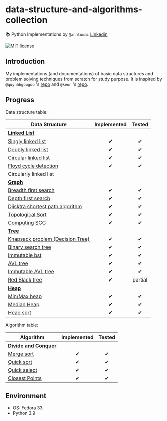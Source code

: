 # data-structure-and-algorithms-collection

📚 Python Implementations by `@anhtumai`
[Linkedin](https://www.linkedin.com/in/tu-mai-1bb32715b/)

[![MIT license](https://img.shields.io/badge/License-MIT-blue.svg)](https://opensource.org/licenses/MIT)

## Introduction

My implementations (and documentations) of basic data structures and problem solving techniques from scratch for study purpose. It is inspired by `@quynhhgoogoo` 's [repo](https://github.com/quynhhgoogoo/intro-to-data-structure-and-algorithm) and `@keon` 's [repo](https://github.com/keon/algorithms).

## Progress

Data structure table:

| Data Structure | Implemented | Tested |
|---|:---:|:---:|
| [__Linked List__](linkedlist) | | |
| [Singly linked list](linkedlist/singly_linked_list.py) | ✔ | ✔|
| [Doubly linked list](linkedlist/doubly_linked_list.py) | ✔ | ✔|
| [Circular linked list](linkedlist/circular_linked_list.py) | ✔ | ✔|
| [Floyd cycle detection](linkedlist/floyd_cycle_detection.py) | ✔ | ✔|
| Circularly linked list | | |
| [__Graph__](graph) | | |
| [Breadth first search](graph/BFS.py) | ✔ | ✔ |
| [Depth first search](graph/DFS.py) | ✔ | ✔ |
| [Djisktra shortest path algorithm](graph/Djisktra_search_with_heap.py) | ✔ | ✔ |
| [Topological Sort](graph/topological_sort.py) | ✔ | ✔ |
| [Computing SCC](graph/compute_strongly_connected_components.py) | ✔ | ✔ |
| [__Tree__](tree) | | |
| [Knapsack problem (Decision Tree)](tree/zero_one_knapsack.py) | ✔ | ✔ | 
| [Binary search tree](tree/bst.py) | ✔ | ✔ |
| [Immutable bst](tree/ImmutableBinarySearchTree.py) | ✔ | ✔ |
| [AVL tree](tree/avl.py) | ✔ | ✔ |
| [Immutable AVL tree](tree/ImmutableAVLTree.py) | ✔ | ✔ |
| [Red Black tree](tree/red_black_tree.py)| ✔ | partial |
| [__Heap__](heap) | | |
| [Min/Max heap](heap/minmax_heap.py) | ✔ | ✔ |
| [Median Heap](heap/median_heap.py) | ✔ | ✔ |
| [Heap sort](heap/heap_sort.py) | ✔ | ✔ |

Algorithm table:

| Algorithm | Implemented | Tested |
|---|:---:|:---:|
| [__Divide and Conquer__](divide_and_conquer) | | |
| [Merge sort](divide_and_conquer/merge_sort.py) | ✔ | ✔ |
| [Quick sort](divide_and_conquer/quick_sort.py) | ✔ | ✔ |
| [Quick select](divide_and_conquer/quick_select.py) | ✔ | ✔ |
| [Closest Points](divide_and_conquer/closest_points.py) | ✔ | ✔ |

## Environment

- OS: Fedora 33
- Python 3.9
